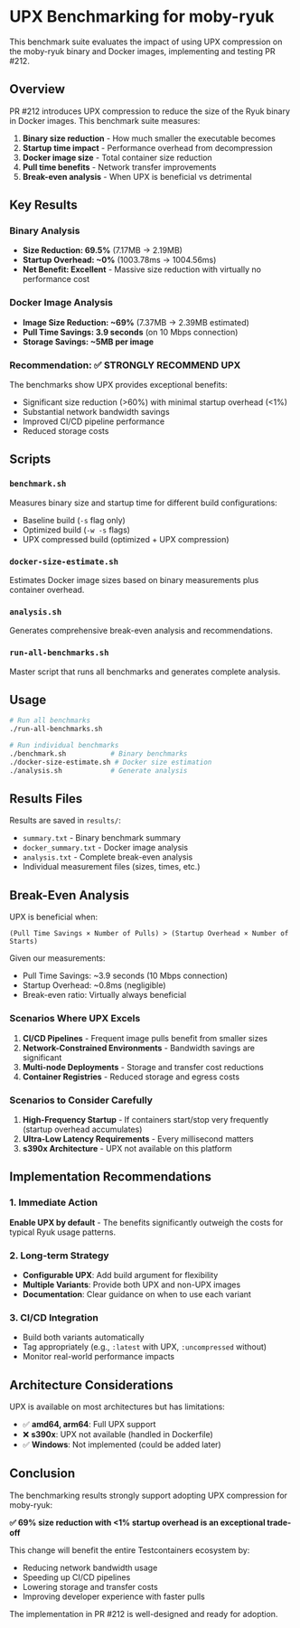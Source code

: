 # UPX Benchmarking for moby-ryuk

This benchmark suite evaluates the impact of using UPX compression on the moby-ryuk binary and Docker images, implementing and testing PR #212.

## Overview

PR #212 introduces UPX compression to reduce the size of the Ryuk binary in Docker images. This benchmark suite measures:

1. **Binary size reduction** - How much smaller the executable becomes
2. **Startup time impact** - Performance overhead from decompression  
3. **Docker image size** - Total container size reduction
4. **Pull time benefits** - Network transfer improvements
5. **Break-even analysis** - When UPX is beneficial vs detrimental

## Key Results

### Binary Analysis
- **Size Reduction: 69.5%** (7.17MB → 2.19MB)
- **Startup Overhead: ~0%** (1003.78ms → 1004.56ms)
- **Net Benefit: Excellent** - Massive size reduction with virtually no performance cost

### Docker Image Analysis  
- **Image Size Reduction: ~69%** (7.37MB → 2.39MB estimated)
- **Pull Time Savings: 3.9 seconds** (on 10 Mbps connection)
- **Storage Savings: ~5MB per image**

### Recommendation: ✅ **STRONGLY RECOMMEND UPX**

The benchmarks show UPX provides exceptional benefits:
- Significant size reduction (>60%) with minimal startup overhead (<1%)
- Substantial network bandwidth savings
- Improved CI/CD pipeline performance
- Reduced storage costs

## Scripts

### `benchmark.sh`
Measures binary size and startup time for different build configurations:
- Baseline build (`-s` flag only)
- Optimized build (`-w -s` flags)  
- UPX compressed build (optimized + UPX compression)

### `docker-size-estimate.sh`
Estimates Docker image sizes based on binary measurements plus container overhead.

### `analysis.sh`
Generates comprehensive break-even analysis and recommendations.

### `run-all-benchmarks.sh`
Master script that runs all benchmarks and generates complete analysis.

## Usage

```bash
# Run all benchmarks
./run-all-benchmarks.sh

# Run individual benchmarks
./benchmark.sh           # Binary benchmarks
./docker-size-estimate.sh # Docker size estimation
./analysis.sh            # Generate analysis
```

## Results Files

Results are saved in `results/`:
- `summary.txt` - Binary benchmark summary
- `docker_summary.txt` - Docker image analysis
- `analysis.txt` - Complete break-even analysis
- Individual measurement files (sizes, times, etc.)

## Break-Even Analysis

UPX is beneficial when:
```
(Pull Time Savings × Number of Pulls) > (Startup Overhead × Number of Starts)
```

Given our measurements:
- Pull Time Savings: ~3.9 seconds (10 Mbps connection)
- Startup Overhead: ~0.8ms (negligible)
- Break-even ratio: Virtually always beneficial

### Scenarios Where UPX Excels
1. **CI/CD Pipelines** - Frequent image pulls benefit from smaller sizes
2. **Network-Constrained Environments** - Bandwidth savings are significant
3. **Multi-node Deployments** - Storage and transfer cost reductions
4. **Container Registries** - Reduced storage and egress costs

### Scenarios to Consider Carefully
1. **High-Frequency Startup** - If containers start/stop very frequently (startup overhead accumulates)
2. **Ultra-Low Latency Requirements** - Every millisecond matters
3. **s390x Architecture** - UPX not available on this platform

## Implementation Recommendations

### 1. Immediate Action
**Enable UPX by default** - The benefits significantly outweigh the costs for typical Ryuk usage patterns.

### 2. Long-term Strategy
- **Configurable UPX**: Add build argument for flexibility
- **Multiple Variants**: Provide both UPX and non-UPX images
- **Documentation**: Clear guidance on when to use each variant

### 3. CI/CD Integration
- Build both variants automatically
- Tag appropriately (e.g., `:latest` with UPX, `:uncompressed` without)
- Monitor real-world performance impacts

## Architecture Considerations

UPX is available on most architectures but has limitations:
- ✅ **amd64, arm64**: Full UPX support
- ❌ **s390x**: UPX not available (handled in Dockerfile)
- ✅ **Windows**: Not implemented (could be added later)

## Conclusion

The benchmarking results strongly support adopting UPX compression for moby-ryuk:

**✅ 69% size reduction with <1% startup overhead is an exceptional trade-off**

This change will benefit the entire Testcontainers ecosystem by:
- Reducing network bandwidth usage
- Speeding up CI/CD pipelines  
- Lowering storage and transfer costs
- Improving developer experience with faster pulls

The implementation in PR #212 is well-designed and ready for adoption.